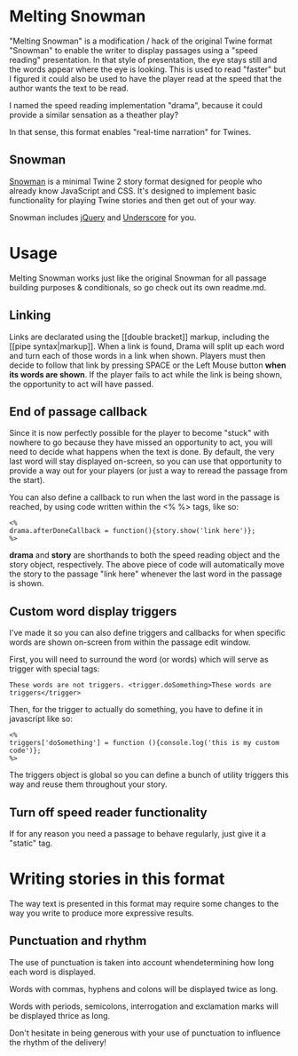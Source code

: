 # Melting Snowman

"Melting Snowman" is a modification / hack of the original Twine format "Snowman" to enable the writer to display passages using a "speed reading" presentation. In that style of presentation, the eye stays still and the words appear where the eye is looking. This is used to read "faster" but I figured it could also be used to have the player read at the speed that the author wants the text to be read.

I named the speed reading implementation "drama", because it could provide a similar sensation as a theather play?

In that sense, this format enables "real-time narration" for Twines.

## Snowman

[Snowman](https://github.com/videlais/snowman) is a minimal Twine 2 story format designed for people who already know
JavaScript and CSS. It's designed to implement basic functionality for playing
Twine stories and then get out of your way.

Snowman includes [jQuery](http://jquery.com) and [Underscore](http://underscorejs.org/) for you.

# Usage

Melting Snowman works just like the original Snowman for all passage building purposes & conditionals, so go check out its own readme.md.

## Linking

Links are declarated using the [[double bracket]] markup, including the [[pipe syntax|markup]]. When a link is found, Drama will split up each word and turn each of those words in a link when shown. Players must then decide to follow that link by pressing SPACE or the Left Mouse button **when its words are shown**. If the player fails to act while the link is being shown, the opportunity to act will have passed.

## End of passage callback

Since it is now perfectly possible for the player to become "stuck" with nowhere to go because they have missed an opportunity to act, you will need to decide what happens when the text is done. By default, the very last word will stay displayed on-screen, so you can use that opportunity to provide a way out for your players (or just a way to reread the passage from the start).

You can also define a callback to run when the last word in the passage is reached, by using code written within the <% %> tags, like so:

```
<% 
drama.afterDoneCallback = function(){story.show('link here')};
%>
```

**drama** and **story** are shorthands to both the speed reading object and the story object, respectively. The above piece of code will automatically move the story to the passage "link here" whenever the last word in the passage is shown.

## Custom word display triggers

I've made it so you can also define triggers and callbacks for when specific words are shown on-screen from within the passage edit window.

First, you will need to surround the word (or words) which will serve as trigger with special tags:

`These words are not triggers. <trigger.doSomething>These words are triggers</trigger>`

Then, for the trigger to actually do something, you have to define it in javascript like so:

```
<% 
triggers['doSomething'] = function (){console.log('this is my custom code')};
%>
```

The triggers object is global so you can define a bunch of utility triggers this way and reuse them throughout your story.

## Turn off speed reader functionality

If for any reason you need a passage to behave regularly, just give it a "static" tag.

# Writing stories in this format

The way text is presented in this format may require some changes to the way you write to produce more expressive results.

## Punctuation and rhythm

The use of punctuation is taken into account whendetermining how long each word is displayed.

Words with commas, hyphens and colons will be displayed twice as long.

Words with periods, semicolons, interrogation and exclamation marks will be displayed thrice as long.

Don't hesitate in being generous with your use of punctuation to influence the rhythm of the delivery!
